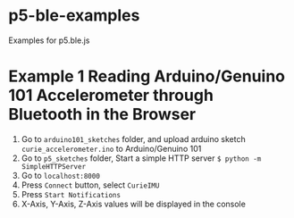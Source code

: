 # p5-ble-examples
Examples for p5.ble.js

# Example 1 Reading Arduino/Genuino 101 Accelerometer through Bluetooth in the Browser
1. Go to `arduino101_sketches` folder, and upload arduino sketch `curie_accelerometer.ino` to Arduino/Genuino 101
2. Go to `p5_sketches` folder, Start a simple HTTP server `$ python -m SimpleHTTPServer`
3. Go to `localhost:8000`
4. Press `Connect` button, select `CurieIMU`
4. Press `Start Notifications`
5. X-Axis, Y-Axis, Z-Axis values will be displayed in the console
